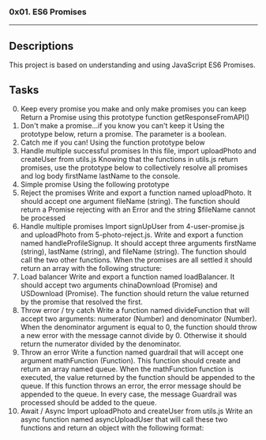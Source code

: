 ### 0x01. ES6 Promises
---
## Descriptions
This project is based on understanding and using JavaScript ES6 Promises.

## Tasks
0. Keep every promise you make and only make promises you can keep
Return a Promise using this prototype function getResponseFromAPI()
1. Don't make a promise...if you know you can't keep it
Using the prototype below, return a promise. The parameter is a boolean.
2. Catch me if you can!
Using the function prototype below
3. Handle multiple successful promises
In this file, import uploadPhoto and createUser from utils.js
Knowing that the functions in utils.js return promises, use the prototype below to collectively resolve all promises and log body firstName lastName to the console.
4. Simple promise
Using the following prototype
5. Reject the promises
Write and export a function named uploadPhoto. It should accept one argument fileName (string).
The function should return a Promise rejecting with an Error and the string $fileName cannot be processed
6. Handle multiple promises
Import signUpUser from 4-user-promise.js and uploadPhoto from 5-photo-reject.js.
Write and export a function named handleProfileSignup. It should accept three arguments firstName (string), lastName (string), and fileName (string). The function should call the two other functions. When the promises are all settled it should return an array with the following structure:
7. Load balancer
Write and export a function named loadBalancer. It should accept two arguments chinaDownload (Promise) and USDownload (Promise).
The function should return the value returned by the promise that resolved the first.
8. Throw error / try catch
Write a function named divideFunction that will accept two arguments: numerator (Number) and denominator (Number).
When the denominator argument is equal to 0, the function should throw a new error with the message cannot divide by 0. Otherwise it should return the numerator divided by the denominator.
9. Throw an error
Write a function named guardrail that will accept one argument mathFunction (Function).
This function should create and return an array named queue.
When the mathFunction function is executed, the value returned by the function should be appended to the queue. If this function throws an error, the error message should be appended to the queue. In every case, the message Guardrail was processed should be added to the queue.
10. Await / Async
Import uploadPhoto and createUser from utils.js
Write an async function named asyncUploadUser that will call these two functions and return an object with the following format:
